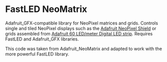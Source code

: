 FastLED NeoMatrix
=================

Adafruit_GFX-compatible library for NeoPixel matrices and grids. Controls single and tiled NeoPixel displays such as the [Adafruit NeoPixel Shield][shield] or grids assembled from [Adafruit 60 LED/meter Digital LED strip][strip]. Requires FastLED and Adafruit_GFX libraries.

This code was taken from Adafruit_NeoMatrix and adapted to work with the more powerful FastLED library.

[shield]: http://adafruit.com/products/1430
[strip]:  http://adafruit.com/products/1138
